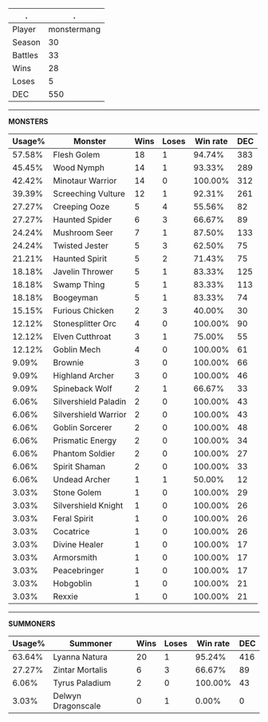 .|.
|-|-
Player|monstermang
Season|30
Battles|33
Wins|28
Loses|5
DEC|550

---
**MONSTERS**

Usage%|Monster|Wins|Loses|Win rate|DEC|
-|-|-|-|-|-|
57.58%|Flesh Golem|18|1|94.74%|383|
45.45%|Wood Nymph|14|1|93.33%|289|
42.42%|Minotaur Warrior|14|0|100.00%|312|
39.39%|Screeching Vulture|12|1|92.31%|261|
27.27%|Creeping Ooze|5|4|55.56%|82|
27.27%|Haunted Spider|6|3|66.67%|89|
24.24%|Mushroom Seer|7|1|87.50%|133|
24.24%|Twisted Jester|5|3|62.50%|75|
21.21%|Haunted Spirit|5|2|71.43%|75|
18.18%|Javelin Thrower|5|1|83.33%|125|
18.18%|Swamp Thing|5|1|83.33%|113|
18.18%|Boogeyman|5|1|83.33%|74|
15.15%|Furious Chicken|2|3|40.00%|30|
12.12%|Stonesplitter Orc|4|0|100.00%|90|
12.12%|Elven Cutthroat|3|1|75.00%|55|
12.12%|Goblin Mech|4|0|100.00%|61|
9.09%|Brownie|3|0|100.00%|66|
9.09%|Highland Archer|3|0|100.00%|46|
9.09%|Spineback Wolf|2|1|66.67%|33|
6.06%|Silvershield Paladin|2|0|100.00%|43|
6.06%|Silvershield Warrior|2|0|100.00%|43|
6.06%|Goblin Sorcerer|2|0|100.00%|48|
6.06%|Prismatic Energy|2|0|100.00%|34|
6.06%|Phantom Soldier|2|0|100.00%|27|
6.06%|Spirit Shaman|2|0|100.00%|33|
6.06%|Undead Archer|1|1|50.00%|12|
3.03%|Stone Golem|1|0|100.00%|29|
3.03%|Silvershield Knight|1|0|100.00%|26|
3.03%|Feral Spirit|1|0|100.00%|26|
3.03%|Cocatrice|1|0|100.00%|26|
3.03%|Divine Healer|1|0|100.00%|17|
3.03%|Armorsmith|1|0|100.00%|17|
3.03%|Peacebringer|1|0|100.00%|17|
3.03%|Hobgoblin|1|0|100.00%|21|
3.03%|Rexxie|1|0|100.00%|21|

---
**SUMMONERS**

Usage%|Summoner|Wins|Loses|Win rate|DEC|
-|-|-|-|-|-|
63.64%|Lyanna Natura|20|1|95.24%|416|
27.27%|Zintar Mortalis|6|3|66.67%|89|
6.06%|Tyrus Paladium|2|0|100.00%|43|
3.03%|Delwyn Dragonscale|0|1|0.00%|0|
